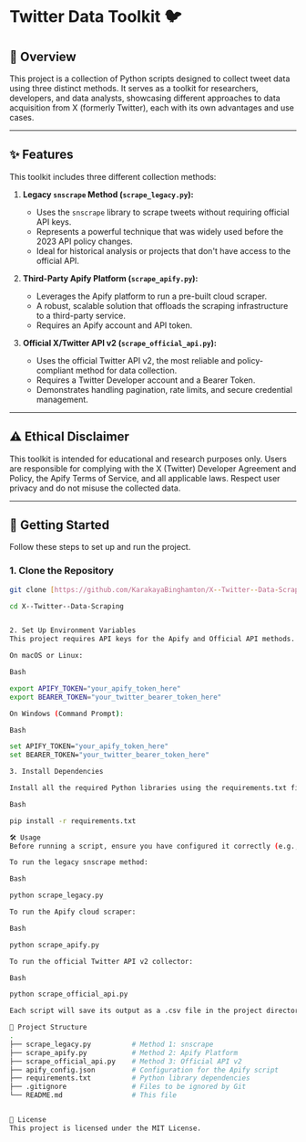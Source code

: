 # Twitter Data Toolkit 🐦

## 📝 Overview

This project is a collection of Python scripts designed to collect tweet data using three distinct methods. It serves as a toolkit for researchers, developers, and data analysts, showcasing different approaches to data acquisition from X (formerly Twitter), each with its own advantages and use cases.

---

## ✨ Features

This toolkit includes three different collection methods:

1.  **Legacy `snscrape` Method (`scrape_legacy.py`):**
    * Uses the `snscrape` library to scrape tweets without requiring official API keys.
    * Represents a powerful technique that was widely used before the 2023 API policy changes.
    * Ideal for historical analysis or projects that don't have access to the official API.

2.  **Third-Party Apify Platform (`scrape_apify.py`):**
    * Leverages the Apify platform to run a pre-built cloud scraper.
    * A robust, scalable solution that offloads the scraping infrastructure to a third-party service.
    * Requires an Apify account and API token.

3.  **Official X/Twitter API v2 (`scrape_official_api.py`):**
    * Uses the official Twitter API v2, the most reliable and policy-compliant method for data collection.
    * Requires a Twitter Developer account and a Bearer Token.
    * Demonstrates handling pagination, rate limits, and secure credential management.

---

## ⚠️ Ethical Disclaimer

This toolkit is intended for educational and research purposes only. Users are responsible for complying with the X (Twitter) Developer Agreement and Policy, the Apify Terms of Service, and all applicable laws. Respect user privacy and do not misuse the collected data.

---

## 🚀 Getting Started

Follow these steps to set up and run the project.

### 1. Clone the Repository

```sh
git clone [https://github.com/KarakayaBinghamton/X--Twitter--Data-Scraping.git](https://github.com/KarakayaBinghamton/X--Twitter--Data-Scraping.git)

cd X--Twitter--Data-Scraping


2. Set Up Environment Variables
This project requires API keys for the Apify and Official API methods. Store them securely as environment variables.

On macOS or Linux:

Bash

export APIFY_TOKEN="your_apify_token_here"
export BEARER_TOKEN="your_twitter_bearer_token_here"

On Windows (Command Prompt):

Bash

set APIFY_TOKEN="your_apify_token_here"
set BEARER_TOKEN="your_twitter_bearer_token_here"

3. Install Dependencies

Install all the required Python libraries using the requirements.txt file.

Bash

pip install -r requirements.txt

🛠️ Usage
Before running a script, ensure you have configured it correctly (e.g., set usernames in scrape_legacy.py or search terms in apify_config.json).

To run the legacy snscrape method:

Bash

python scrape_legacy.py

To run the Apify cloud scraper:

Bash

python scrape_apify.py

To run the official Twitter API v2 collector:

Bash

python scrape_official_api.py

Each script will save its output as a .csv file in the project directory.

📂 Project Structure
.
├── scrape_legacy.py          # Method 1: snscrape
├── scrape_apify.py           # Method 2: Apify Platform
├── scrape_official_api.py    # Method 3: Official API v2
├── apify_config.json         # Configuration for the Apify script
├── requirements.txt          # Python library dependencies
├── .gitignore                # Files to be ignored by Git
└── README.md                 # This file


📜 License
This project is licensed under the MIT License.
